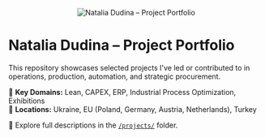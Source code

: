 <p align="center">
  <img src="https://raw.githubusercontent.com/your-username/your-repo/main/assets/banner.png" alt="Natalia Dudina – Project Portfolio" style="max-width:100%;">
</p>

# Natalia Dudina – Project Portfolio

This repository showcases selected projects I've led or contributed to in operations, production, automation, and strategic procurement.

🔧 **Key Domains:** Lean, CAPEX, ERP, Industrial Process Optimization, Exhibitions  
📍 **Locations:** Ukraine, EU (Poland, Germany, Austria, Netherlands), Turkey

📁 Explore full descriptions in the [`/projects/`](./projects) folder.
